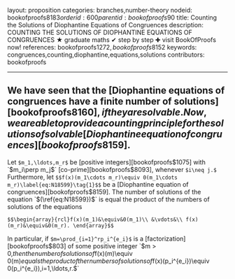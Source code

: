 layout: proposition
categories: branches,number-theory
nodeid: bookofproofs$8183
orderid: 600
parentid: bookofproofs$90
title: Counting the Solutions of Diophantine Equations of Congruences
description: COUNTING THE SOLUTIONS OF DIOPHANTINE EQUATIONS OF CONGRUENCES &#9733; graduate maths &#10004; step by step &#10010; visit BookOfProofs now!
references: bookofproofs$1272,bookofproofs$8152
keywords: congruences,counting,diophantine,equations,solutions
contributors: bookofproofs

---
We have seen that the [Diophantine equations of congruences have a finite number of solutions][bookofproofs$8160], if they are solvable. Now, we are able to provide a counting principle for the solutions of solvable [Diophantine equation of congruences][bookofproofs$8159].
---

Let `$m_1,\ldots,m_r$` be [positive integers][bookofproofs$1075] with `$m_i\perp m_j$` [co-prime][bookofproofs$8093], whenever `$i\neq j.$` Furthermore, let `$$f(x)(m_1\cdots m_r)\equiv 0(m_1\cdots m_r)\label{eq:N18599}\tag{1}$$` be a [Diophantine equation of congruences][bookofproofs$8159]. The number of solutions of the equation `$(\ref{eq:N18599})$` is equal the product of the numbers of solutions of the equations

`$$\begin{array}{rcl}f(x)(m_1)&\equiv&0(m_1)\\
&\vdots&\\
f(x)(m_r)&\equiv&0(m_r).
\end{array}$$`

In particular, if `$m=\prod_{i=1}^rp_i^{e_i}$` is a [factorization][bookofproofs$803] of some positive integer `$m > 0,$` then the number of solutions of `$f(x)(m)\equiv 0(m)$` equals the product of the `$r$` numbers of solutions of `$f(x)(p_i^{e_i})\equiv 0(p_i^{e_i})$`, `$i=1,\ldots,r.$`
